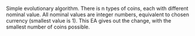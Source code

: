 Simple evolutionary algorithm. There is n types of coins, each with different nominal value. All nominal values are integer numbers, equivalent to chosen currency (smallest value is 1). This EA gives out the change, with the smallest number of coins possible.
